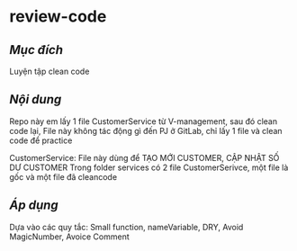 # review-code

## _Mục đích_
Luyện tập clean code

## _Nội dung_
Repo này em lấy 1 file CustomerService từ V-management, sau đó clean code lại,
File này không tác động gì đến PJ ở GitLab, chỉ lấy 1 file và clean code để practice

CustomerService: File này dùng để TẠO MỚI CUSTOMER, CẬP NHẬT SỐ DƯ CUSTOMER
Trong folder services có 2 file CustomerSerivce, một file là gốc và một file đã cleancode


## _Áp dụng_
Dựa vào các quy tắc: Small function, nameVariable, DRY, Avoid MagicNumber, Avoice Comment

